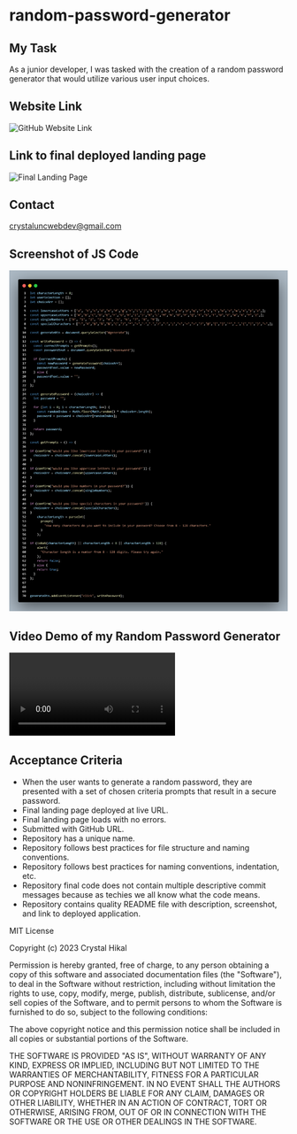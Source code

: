 # random-password-generator

## My Task

As a junior developer, I was tasked with the creation of a random password generator that would utilize various user input choices.

## Website Link
![GitHub Website Link]("https://github.com/CrystaltheStacker/random-password-generator")

## Link to final deployed landing page
![Final Landing Page]("https://crystalthestacker.github.io/random-password-generator/")

## Contact
crystaluncwebdev@gmail.com

## Screenshot of JS Code
![Alt text](Assets/Random-Password-Generator-JS-code.png)

## Video Demo of my Random Password Generator
<video src="Assets/Random%20Password%20Generator%20Demo%20video.mp4" controls title="Title"></video>

## Acceptance Criteria 
* When the user wants to generate a random password, they are presented with a set of chosen criteria prompts that result in a secure password.
* Final landing page deployed at live URL.
* Final landing page loads with no errors.
* Submitted with GitHub URL.
* Repository has a unique name.
* Repository follows best practices for file structure and naming conventions.
* Repository follows best practices for naming conventions, indentation, etc.
* Repository final code does not contain multiple descriptive commit messages because as techies we all know what the code means. 
* Repository contains quality README file with description, screenshot, and link to deployed application.

MIT License

Copyright (c) 2023 Crystal Hikal

Permission is hereby granted, free of charge, to any person obtaining a copy
of this software and associated documentation files (the "Software"), to deal
in the Software without restriction, including without limitation the rights
to use, copy, modify, merge, publish, distribute, sublicense, and/or sell
copies of the Software, and to permit persons to whom the Software is
furnished to do so, subject to the following conditions:

The above copyright notice and this permission notice shall be included in all
copies or substantial portions of the Software.

THE SOFTWARE IS PROVIDED "AS IS", WITHOUT WARRANTY OF ANY KIND, EXPRESS OR
IMPLIED, INCLUDING BUT NOT LIMITED TO THE WARRANTIES OF MERCHANTABILITY,
FITNESS FOR A PARTICULAR PURPOSE AND NONINFRINGEMENT. IN NO EVENT SHALL THE
AUTHORS OR COPYRIGHT HOLDERS BE LIABLE FOR ANY CLAIM, DAMAGES OR OTHER
LIABILITY, WHETHER IN AN ACTION OF CONTRACT, TORT OR OTHERWISE, ARISING FROM,
OUT OF OR IN CONNECTION WITH THE SOFTWARE OR THE USE OR OTHER DEALINGS IN THE
SOFTWARE.

